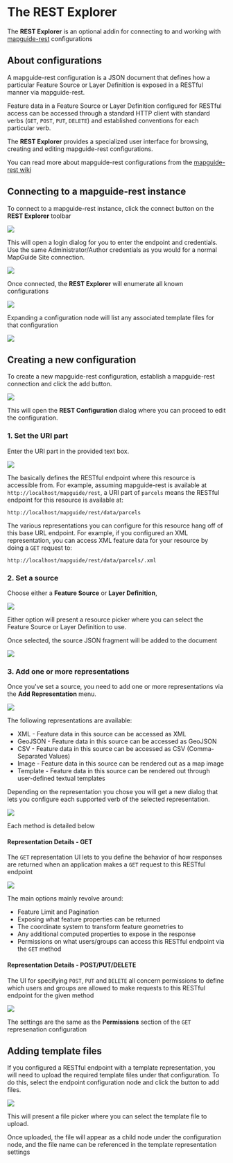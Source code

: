 # The REST Explorer

The **REST Explorer** is an optional addin for connecting to and working with [mapguide-rest](https://github.com/jumpinjackie/mapguide-rest) configurations

## About configurations

A mapguide-rest configuration is a JSON document that defines how a particular Feature Source or Layer Definition is exposed in a RESTful manner via mapguide-rest.

Feature data in a Feature Source or Layer Definition configured for RESTful access can be accessed through a standard HTTP client with standard verbs (`GET`, `POST`, `PUT`, `DELETE`) and established conventions for each particular verb.

The **REST Explorer** provides a specialized user interface for browsing, creating and editing mapguide-rest configurations.

You can read more about mapguide-rest configurations from the [mapguide-rest wiki](https://github.com/jumpinjackie/mapguide-rest/wiki/Data-configuration)

## Connecting to a mapguide-rest instance

To connect to a mapguide-rest instance, click the connect button on the **REST Explorer** toolbar

![](../images/rest_explorer_connect.png)

This will open a login dialog for you to enter the endpoint and credentials. Use the same Administrator/Author credentials as you would for a normal MapGuide Site connection.

![](../images/rest_explorer_login.png)

Once connected, the **REST Explorer** will enumerate all known configurations

![](../images/rest_explorer_configs.png)

Expanding a configuration node will list any associated template files for that configuration

![](../images/rest_explorer_config_templates.png)

## Creating a new configuration

To create a new mapguide-rest configuration, establish a mapguide-rest connection and click the add button.

![](../images/rest_explorer_add.png)

This will open the **REST Configuration** dialog where you can proceed to edit the configuration.

### 1. Set the URI part

Enter the URI part in the provided text box.

![](../images/rest_config_uri_part.png)

The basically defines the RESTful endpoint where this resource is accessible from. For example, assuming mapguide-rest is available at `http://localhost/mapguide/rest`, a URI part of `parcels` means the RESTful endpoint for this resource is available at:

`http://localhost/mapguide/rest/data/parcels`

The various representations you can configure for this resource hang off of this base URL endpoint. For example, if you configured an XML representation, you can access XML feature data for your resource by doing a `GET` request to:

`http://localhost/mapguide/rest/data/parcels/.xml`



### 2. Set a source

Choose either a **Feature Source** or **Layer Definition**, 

![](../images/rest_config_set_source.png)

Either option will present a resource picker where you can select the Feature Source or Layer Definition to use.

Once selected, the source JSON fragment will be added to the document

![](../images/rest_config_source_json.png)

### 3. Add one or more representations

Once you've set a source, you need to add one or more representations via the **Add Representation** menu.

![](../images/rest_config_add_representation.png)

The following representations are available:

 * XML - Feature data in this source can be accessed as XML
 * GeoJSON - Feature data in this source can be accessed as GeoJSON
 * CSV - Feature data in this source can be accessed as CSV (Comma-Separated Values)
 * Image - Feature data in this source can be rendered out as a map image
 * Template - Feature data in this source can be rendered out through user-defined textual templates

Depending on the representation you chose you will get a new dialog that lets you configure each supported verb of the selected representation.

![](../images/rest_config_new_representation.png)

Each method is detailed below

#### Representation Details - GET

The `GET` representation UI lets to you define the behavior of how responses are returned when an application makes a `GET` request to this RESTful endpoint

![](../images/rest_config_get_representation.png)

The main options mainly revolve around:

 * Feature Limit and Pagination
 * Exposing what feature properties can be returned
 * The coordinate system to transform feature geometries to
 * Any additional computed properties to expose in the response
 * Permissions on what users/groups can access this RESTful endpoint via the `GET` method

#### Representation Details - POST/PUT/DELETE

The UI for specifying `POST`, `PUT` and `DELETE` all concern permissions to define which users and groups are allowed to make requests to this RESTful endpoint for the given method

![](../images/rest_config_postputdelete_representation.png)

The settings are the same as the **Permissions** section of the `GET` represenation configuration

## Adding template files

If you configured a RESTful endpoint with a template representation, you will need to upload the required template files under that configuration. To do this, select the endpoint configuration node and click the button to add files.

![](../images/rest_explorer_add_template.png)

This will present a file picker where you can select the template file to upload.

Once uploaded, the file will appear as a child node under the configuration node, and the file name can be referenced in the template representation settings